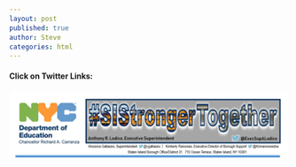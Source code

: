 ```yaml
---
layout: post
published: true
author: Steve
categories: html 
---
```

#### Click on Twitter Links:  

<img usemap="#image-map" src="/img/SIBO Header.png">
<map name="image-map">
    <area target="_blank" alt="VGTwitter" title="VGTwitter" href="http://twitter.com/vgallassio" coords="632,209,516,242" shape="rect">
    <area target="_blank" alt="ALTwitter" title="ALTwitter" href="http://twitter.com/execsupalodico" coords="879,167,1116,215" shape="rect">
    <area target="_blank" alt="KRTwitter" title="KRTwitter" href="http://twitter.com/kimramonesdoe" coords="938,214,1106,247" shape="rect">
</map>
